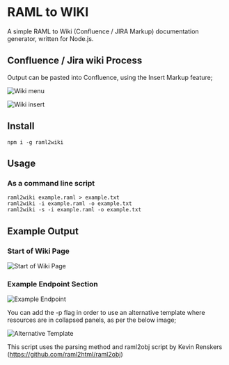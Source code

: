 # RAML to WIKI

A simple RAML to Wiki (Confluence / JIRA Markup) documentation generator, written for Node.js.

## Confluence / Jira wiki Process

Output can be pasted into Confluence, using the Insert Markup feature; 


![Wiki menu](https://raw.github.com/jhitchcock/raml2wiki/master/wikimenu.png)

![Wiki insert](https://raw.github.com/jhitchcock/raml2wiki/master/wikiinsert.png)


## Install
```
npm i -g raml2wiki
```


## Usage

### As a command line script

```
raml2wiki example.raml > example.txt
raml2wiki -i example.raml -o example.txt
raml2wiki -s -i example.raml -o example.txt
```




## Example Output

### Start of Wiki Page
![Start of Wiki Page](https://raw.github.com/jhitchcock/raml2wiki/master/wikiExample1.png)

### Example Endpoint Section
![Example Endpoint](https://raw.github.com/jhitchcock/raml2wiki/master/wikiExample2.png)



You can add the -p flag in order to use an alternative template where resources are in collapsed panels, as per the below image; 

![Alternative Template](https://raw.github.com/jhitchcock/raml2wiki/master/wikiExample2_alt.png)


This script uses the parsing method and raml2obj script by Kevin Renskers 
(https://github.com/raml2html/raml2obj)

